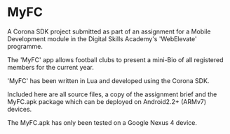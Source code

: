 MyFC
====

A Corona SDK project submitted as part of an assignment for a Mobile Development module in the Digital Skills Academy's 'WebElevate' programme.

The 'MyFC' app allows football clubs to present a mini-Bio of all registered members for the current year.

'MyFC' has been written in Lua and developed using the Corona SDK.

Included here are all source files, a copy of the assignment brief and the MyFC.apk package which can be deployed on Android2.2+ (ARMv7) devices.

The MyFC.apk has only been tested on a Google Nexus 4 device.
